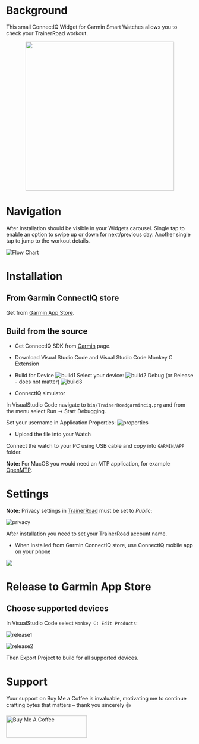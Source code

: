 # Background

This small ConnectIQ Widget for Garmin Smart Watches allows you to check your TrainerRoad workout.

<p align="center">
    <img src="images/watch1.png" width="400">
</p>

# Navigation

After installation should be visible in your Widgets carousel. Single tap to enable an option to swipe up or down for next/previous day. Another single tap to jump to the workout details.

![Flow Chart](images/FlowChart.png)

# Installation

## From Garmin ConnectIQ store

Get from [Garmin App Store](https://apps.garmin.com/en-US/apps/928e99b2-11fe-4950-9a01-21439f0c7472).

## Build from the source

* Get ConnectIQ SDK from [Garmin](https://developer.garmin.com/connect-iq/sdk/) page.
* Download Visual Studio Code and Visual Studio Code Monkey C Extension
* Build for Device
![build1](images/build/build1.png)
Select your device:
![build2](images/build/build2.png)
Debug (or Release - does not matter)
![build3](images/build/build3.png)

* ConnectIQ simulator

In VisualStudio Code navigate to `bin/TrainerRoadgarminciq.prg` and from the menu select Run -> Start Debugging.

Set your username in Application Properties:
![properties](images/properties.png)

* Upload the file into your Watch

Connect the watch to your PC using USB cable and copy into `GARMIN/APP` folder.

**Note:** For MacOS you would need an MTP application, for example [OpenMTP](https://openmtp.ganeshrvel.com/).

# Settings

**Note:** Privacy settings in [TrainerRoad](https://www.trainerroad.com/app/profile/rider-information) must be set to *Public*:

![privacy](images/privacy.png)

After installation you need to set your TrainerRoad account name.

* When installed from Garmin ConnectIQ store, use ConnectIQ mobile app on your phone

![](images/settings.png)

# Release to Garmin App Store

## Choose supported devices

In VisualStudio Code select `Monkey C: Edit Products`:

![release1](images/release/release1.png)

![release2](images/release/release2.png)

Then Export Project to build for all supported devices.

# Support

Your support on Buy Me a Coffee is invaluable, motivating me to continue crafting bytes that matters – thank you sincerely 👍

<a href="https://www.buymeacoffee.com/jhartman" target="_blank"><img src="https://cdn.buymeacoffee.com/buttons/v2/default-yellow.png" alt="Buy Me A Coffee" style="height: 60px !important;width: 217px !important;" ></a>


